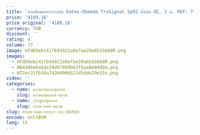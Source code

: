 ```yaml
---
title: 'สายเชื่อมต่อระหว่างกัน Datex-Ohmeda TruSignal SpO2 ดั้งเดิม GE, 3 ม. REF: TS-G3'
price: '4189.16'
price_original: '4189.16'
currency: THB
discount: ''
rating: 4
volume: 77
image: Hfd69ebc41f694921a9e7ae29a6b1bb68R.png
images:
  - Hfd69ebc41f694921a9e7ae29a6b1bb68R.png
  - H64d46e6a5de34d97800b63f6ae8e94d8m.png
  - H72ec31fb30a74260906521d5dde29e33x.png
video: ''
categories:
  - name: ความงามและสุขภาพ
    slug: ความงามและส-ขภาพ
  - name: การดูแลสุขภาพ
    slug: การด-แลส-ขภาพ
slug: สายเช-อมต-อระหว-างก-datex
encode: onltBVM
lang: th
---
```

  